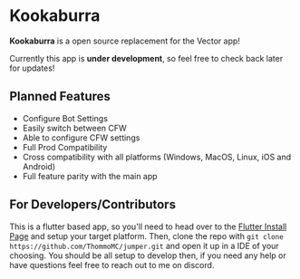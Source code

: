 # Kookaburra

**Kookaburra** is a open source replacement for the Vector app!

Currently this app is **under development**, so feel free to check back later for updates!

## Planned Features
- Configure Bot Settings
- Easily switch between CFW
- Able to configure CFW settings
- Full Prod Compatibility
- Cross compatibility with all platforms (Windows, MacOS, Linux, iOS and Android)
- Full feature parity with the main app

## For Developers/Contributors
This is a flutter based app, so you'll need to head over to the [Flutter Install Page](https://docs.flutter.dev/get-started/install) and setup your target platform.
Then, clone the repo with `git clone https://github.com/ThommoMC/jumper.git` and open it up in a IDE of your choosing.
You should be all setup to develop then, if you need any help or have questions feel free to reach out to me on discord.